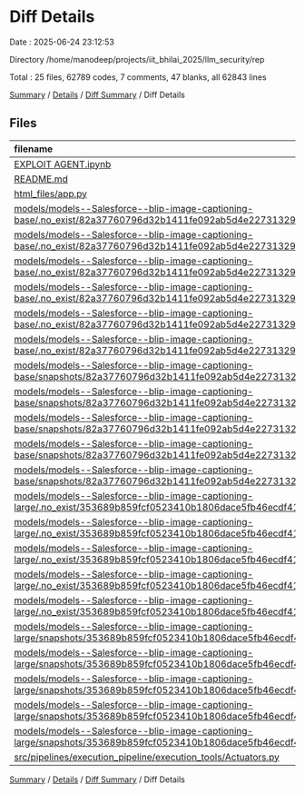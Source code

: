 # Diff Details

Date : 2025-06-24 23:12:53

Directory /home/manodeep/projects/iit_bhilai_2025/llm_security/rep

Total : 25 files,  62789 codes, 7 comments, 47 blanks, all 62843 lines

[Summary](results.md) / [Details](details.md) / [Diff Summary](diff.md) / Diff Details

## Files
| filename | language | code | comment | blank | total |
| :--- | :--- | ---: | ---: | ---: | ---: |
| [EXPLOIT AGENT.ipynb](/EXPLOIT%20AGENT.ipynb) | JSON | 892 | 0 | 0 | 892 |
| [README.md](/README.md) | Markdown | 1 | 0 | 0 | 1 |
| [html\_files/app.py](/html_files/app.py) | Python | 92 | 7 | 25 | 124 |
| [models/models--Salesforce--blip-image-captioning-base/.no\_exist/82a37760796d32b1411fe092ab5d4e227313294b/adapter\_config.json](/models/models--Salesforce--blip-image-captioning-base/.no_exist/82a37760796d32b1411fe092ab5d4e227313294b/adapter_config.json) | JSON | 0 | 0 | 1 | 1 |
| [models/models--Salesforce--blip-image-captioning-base/.no\_exist/82a37760796d32b1411fe092ab5d4e227313294b/added\_tokens.json](/models/models--Salesforce--blip-image-captioning-base/.no_exist/82a37760796d32b1411fe092ab5d4e227313294b/added_tokens.json) | JSON | 0 | 0 | 1 | 1 |
| [models/models--Salesforce--blip-image-captioning-base/.no\_exist/82a37760796d32b1411fe092ab5d4e227313294b/chat\_template.json](/models/models--Salesforce--blip-image-captioning-base/.no_exist/82a37760796d32b1411fe092ab5d4e227313294b/chat_template.json) | JSON | 0 | 0 | 1 | 1 |
| [models/models--Salesforce--blip-image-captioning-base/.no\_exist/82a37760796d32b1411fe092ab5d4e227313294b/generation\_config.json](/models/models--Salesforce--blip-image-captioning-base/.no_exist/82a37760796d32b1411fe092ab5d4e227313294b/generation_config.json) | JSON | 0 | 0 | 1 | 1 |
| [models/models--Salesforce--blip-image-captioning-base/.no\_exist/82a37760796d32b1411fe092ab5d4e227313294b/model.safetensors.index.json](/models/models--Salesforce--blip-image-captioning-base/.no_exist/82a37760796d32b1411fe092ab5d4e227313294b/model.safetensors.index.json) | JSON | 0 | 0 | 1 | 1 |
| [models/models--Salesforce--blip-image-captioning-base/.no\_exist/82a37760796d32b1411fe092ab5d4e227313294b/processor\_config.json](/models/models--Salesforce--blip-image-captioning-base/.no_exist/82a37760796d32b1411fe092ab5d4e227313294b/processor_config.json) | JSON | 0 | 0 | 1 | 1 |
| [models/models--Salesforce--blip-image-captioning-base/snapshots/82a37760796d32b1411fe092ab5d4e227313294b/config.json](/models/models--Salesforce--blip-image-captioning-base/snapshots/82a37760796d32b1411fe092ab5d4e227313294b/config.json) | JSON | 169 | 0 | 1 | 170 |
| [models/models--Salesforce--blip-image-captioning-base/snapshots/82a37760796d32b1411fe092ab5d4e227313294b/preprocessor\_config.json](/models/models--Salesforce--blip-image-captioning-base/snapshots/82a37760796d32b1411fe092ab5d4e227313294b/preprocessor_config.json) | JSON | 17 | 0 | 1 | 18 |
| [models/models--Salesforce--blip-image-captioning-base/snapshots/82a37760796d32b1411fe092ab5d4e227313294b/special\_tokens\_map.json](/models/models--Salesforce--blip-image-captioning-base/snapshots/82a37760796d32b1411fe092ab5d4e227313294b/special_tokens_map.json) | JSON | 7 | 0 | 1 | 8 |
| [models/models--Salesforce--blip-image-captioning-base/snapshots/82a37760796d32b1411fe092ab5d4e227313294b/tokenizer.json](/models/models--Salesforce--blip-image-captioning-base/snapshots/82a37760796d32b1411fe092ab5d4e227313294b/tokenizer.json) | JSON | 30,672 | 0 | 0 | 30,672 |
| [models/models--Salesforce--blip-image-captioning-base/snapshots/82a37760796d32b1411fe092ab5d4e227313294b/tokenizer\_config.json](/models/models--Salesforce--blip-image-captioning-base/snapshots/82a37760796d32b1411fe092ab5d4e227313294b/tokenizer_config.json) | JSON | 21 | 0 | 1 | 22 |
| [models/models--Salesforce--blip-image-captioning-large/.no\_exist/353689b859fcf0523410b1806dace5fb46ecdf41/adapter\_config.json](/models/models--Salesforce--blip-image-captioning-large/.no_exist/353689b859fcf0523410b1806dace5fb46ecdf41/adapter_config.json) | JSON | 0 | 0 | 1 | 1 |
| [models/models--Salesforce--blip-image-captioning-large/.no\_exist/353689b859fcf0523410b1806dace5fb46ecdf41/added\_tokens.json](/models/models--Salesforce--blip-image-captioning-large/.no_exist/353689b859fcf0523410b1806dace5fb46ecdf41/added_tokens.json) | JSON | 0 | 0 | 1 | 1 |
| [models/models--Salesforce--blip-image-captioning-large/.no\_exist/353689b859fcf0523410b1806dace5fb46ecdf41/chat\_template.json](/models/models--Salesforce--blip-image-captioning-large/.no_exist/353689b859fcf0523410b1806dace5fb46ecdf41/chat_template.json) | JSON | 0 | 0 | 1 | 1 |
| [models/models--Salesforce--blip-image-captioning-large/.no\_exist/353689b859fcf0523410b1806dace5fb46ecdf41/generation\_config.json](/models/models--Salesforce--blip-image-captioning-large/.no_exist/353689b859fcf0523410b1806dace5fb46ecdf41/generation_config.json) | JSON | 0 | 0 | 1 | 1 |
| [models/models--Salesforce--blip-image-captioning-large/.no\_exist/353689b859fcf0523410b1806dace5fb46ecdf41/processor\_config.json](/models/models--Salesforce--blip-image-captioning-large/.no_exist/353689b859fcf0523410b1806dace5fb46ecdf41/processor_config.json) | JSON | 0 | 0 | 1 | 1 |
| [models/models--Salesforce--blip-image-captioning-large/snapshots/353689b859fcf0523410b1806dace5fb46ecdf41/config.json](/models/models--Salesforce--blip-image-captioning-large/snapshots/353689b859fcf0523410b1806dace5fb46ecdf41/config.json) | JSON | 170 | 0 | 1 | 171 |
| [models/models--Salesforce--blip-image-captioning-large/snapshots/353689b859fcf0523410b1806dace5fb46ecdf41/preprocessor\_config.json](/models/models--Salesforce--blip-image-captioning-large/snapshots/353689b859fcf0523410b1806dace5fb46ecdf41/preprocessor_config.json) | JSON | 25 | 0 | 1 | 26 |
| [models/models--Salesforce--blip-image-captioning-large/snapshots/353689b859fcf0523410b1806dace5fb46ecdf41/special\_tokens\_map.json](/models/models--Salesforce--blip-image-captioning-large/snapshots/353689b859fcf0523410b1806dace5fb46ecdf41/special_tokens_map.json) | JSON | 7 | 0 | 1 | 8 |
| [models/models--Salesforce--blip-image-captioning-large/snapshots/353689b859fcf0523410b1806dace5fb46ecdf41/tokenizer.json](/models/models--Salesforce--blip-image-captioning-large/snapshots/353689b859fcf0523410b1806dace5fb46ecdf41/tokenizer.json) | JSON | 30,672 | 0 | 0 | 30,672 |
| [models/models--Salesforce--blip-image-captioning-large/snapshots/353689b859fcf0523410b1806dace5fb46ecdf41/tokenizer\_config.json](/models/models--Salesforce--blip-image-captioning-large/snapshots/353689b859fcf0523410b1806dace5fb46ecdf41/tokenizer_config.json) | JSON | 21 | 0 | 1 | 22 |
| [src/pipelines/execution\_pipeline/execution\_tools/Actuators.py](/src/pipelines/execution_pipeline/execution_tools/Actuators.py) | Python | 23 | 0 | 3 | 26 |

[Summary](results.md) / [Details](details.md) / [Diff Summary](diff.md) / Diff Details